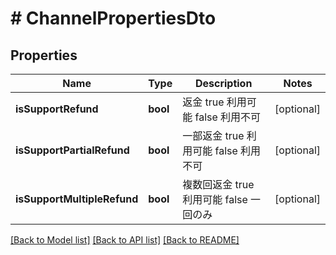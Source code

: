 # # ChannelPropertiesDto

## Properties

Name | Type | Description | Notes
------------ | ------------- | ------------- | -------------
**isSupportRefund** | **bool** | 返金 true 利用可能 false 利用不可 | [optional] 
**isSupportPartialRefund** | **bool** | 一部返金 true 利用可能 false 利用不可 | [optional] 
**isSupportMultipleRefund** | **bool** | 複数回返金 true 利用可能 false 一回のみ | [optional] 

[[Back to Model list]](../../README.md#documentation-for-models) [[Back to API list]](../../README.md#documentation-for-api-endpoints) [[Back to README]](../../README.md)


